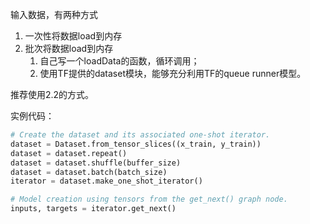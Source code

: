 输入数据，有两种方式

1. 一次性将数据load到内存
2. 批次将数据load到内存
   1. 自己写一个loadData的函数，循环调用；
   2. 使用TF提供的dataset模块，能够充分利用TF的queue runner模型。

推荐使用2.2的方式。

实例代码：

~~~python
# Create the dataset and its associated one-shot iterator.
dataset = Dataset.from_tensor_slices((x_train, y_train))
dataset = dataset.repeat()
dataset = dataset.shuffle(buffer_size)
dataset = dataset.batch(batch_size)
iterator = dataset.make_one_shot_iterator()

# Model creation using tensors from the get_next() graph node.
inputs, targets = iterator.get_next()
~~~

